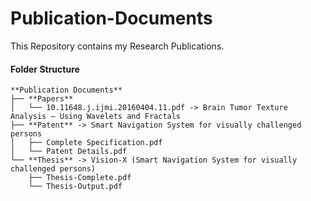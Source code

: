 # Publication-Documents

This Repository contains my Research Publications.

#### Folder Structure

```
**Publication Documents**
├── **Papers**
│   └── 10.11648.j.ijmi.20160404.11.pdf -> Brain Tumor Texture Analysis – Using Wavelets and Fractals
├── **Patent** -> Smart Navigation System for visually challenged persons
│   ├── Complete Specification.pdf 
│   └── Patent Details.pdf
└── **Thesis** -> Vision-X (Smart Navigation System for visually challenged persons)
    ├── Thesis-Complete.pdf
    └── Thesis-Output.pdf
```
